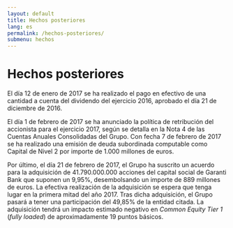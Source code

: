 ```yaml
---
layout: default
title: Hechos posteriores
lang: es
permalink: /hechos-posteriores/
submenu: hechos
---
```


# Hechos posteriores

El día 12 de enero de 2017 se ha realizado el pago en efectivo
de una cantidad a cuenta del dividendo del ejercicio 2016,
aprobado el día 21 de diciembre de 2016.

El día 1 de febrero de 2017 se ha anunciado la política de
retribución del accionista para el ejercicio 2017, según se detalla
en la Nota 4 de las Cuentas Anuales Consolidadas del Grupo.
Con fecha 7 de febrero de 2017 se ha realizado una emisión
de deuda subordinada computable como Capital de Nivel 2
por importe de 1.000 millones de euros.

Por último, el día 21 de febrero de 2017, el Grupo ha suscrito
un acuerdo para la adquisición de 41.790.000.000 acciones
del capital social de Garanti Bank que suponen un 9,95%,
desembolsando un importe de 889 millones de euros. La
efectiva realización de la adquisición se espera que tenga
lugar en la primera mitad del año 2017. Tras dicha adquisición,
el Grupo pasará a tener una participación del 49,85%
de la entidad citada. La adquisición tendrá un impacto
estimado negativo en *Common Equity Tier 1* (*fully loaded*) de
aproximadamente 19 puntos básicos.